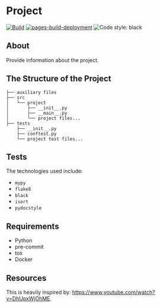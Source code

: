 # Project

[![Build](https://github.com/shivan-s/python-template/actions/workflows/build.yml/badge.svg)](https://github.com/shivan-s/python-template/actions/workflows/build.yml)
[![pages-build-deployment](https://github.com/shivan-s/python-template/actions/workflows/pages/pages-build-deployment/badge.svg?branch=gh-pages)](https://github.com/shivan-s/python-template/actions/workflows/pages/pages-build-deployment)
![Code style: black](https://img.shields.io/badge/code%20style-black-000000.svg)

## About

Provide information about the project.

## The Structure of the Project

```shell
├── auxiliary files
├── src
│   └── project
│       ├── __init__.py
│       ├── __main__.py
│       └── project files...
├── tests
    ├── __init__.py
    ├── conftest.py
    └── project test files...
```

## Tests

The technologies used include:

- `mypy`
- `flake8`
- `black`
- `isort`
- `pydocstyle`

## Requirements

- Python
- pre-commit
- tox
- Docker

## Resources

This is heavily inspired by: <https://www.youtube.com/watch?v=DhUpxWjOhME>.
